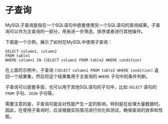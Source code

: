 # 子查询

MySQL子查询是指在一个SQL语句中嵌套使用另一个SQL语句的查询结果。子查询可以作为主查询的一部分，用来进一步筛选、排序或者进行其他操作。

下面是一个示例，展示了如何在MySQL中使用子查询：

```
SELECT column1, column2
FROM table1
WHERE column1 IN (SELECT column1 FROM table2 WHERE condition)
```

在上面的示例中，子查询 `(SELECT column1 FROM table2 WHERE condition)` 返回一个结果集，然后将这个结果集用于主查询的 `WHERE` 子句中的条件判断。

子查询可以嵌套多层，也可以用于其他SQL语句的子句中，比如 `SELECT` 语句的 `FROM` 子句、`JOIN` 子句等。

需要注意的是，子查询可能会对性能产生一定的影响，特别是在处理大量数据时。因此，在使用子查询时，应该根据实际情况进行优化和测试，确保查询的效率和性能。


